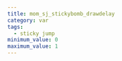```yaml
---
title: mom_sj_stickybomb_drawdelay
category: var
tags:
  - sticky jump
minimum_value: 0
maximum_value: 1
---
```

